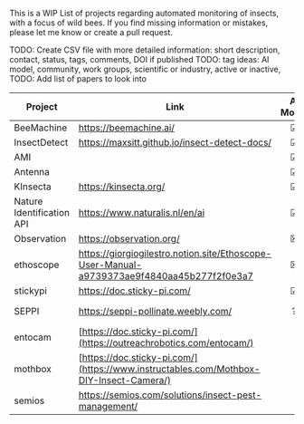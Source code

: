 This is a WIP List of projects regarding automated monitoring of insects, with a focus of wild bees.
If you find missing information or mistakes, please let me know or create a pull request.

TODO: Create CSV file with more detailed information: short description, contact, status, tags, comments, DOI if published
TODO: tag ideas: AI model, community,  work groups, scientific or industry, active or inactive, 
TODO: Add list of papers to look into

| Project    | Link | AI Model | Hardware | Software | Country |
| -------- | ------- | :--------: | :--------: | :--------: | ------- | 
| BeeMachine  | https://beemachine.ai/| &#x2611; | &#x2612; | &#x2611; | USA |
| InsectDetect | https://maxsitt.github.io/insect-detect-docs/ | &#x2611; | &#x2611; | &#x2611; | Germany | 
| AMI  | | &#x2611; | &#x2611; | &#x2611; |  |
| Antenna  | | &#x2611; | &#x2611; | &#x2611; |  |
| KInsecta  | https://kinsecta.org/ | &#x2611; | &#x2611; | &#x2611; | Germany |
| Nature Identification API | https://www.naturalis.nl/en/ai | &#x2611; | &#x2612; | &#x2611; | Netherlands
| Observation | https://observation.org/ | &#x2612; | &#x2612; | &#x2611; | Netherlands
| ethoscope | https://giorgiogilestro.notion.site/Ethoscope-User-Manual-a9739373ae9f4840aa45b277f2f0e3a7 | &#x2612; | &#x2611; | &#x2611; | Netherlands
| stickypi | https://doc.sticky-pi.com/ | &#x2611; | &#x2611; | &#x2611; | Netherlands
| SEPPI | https://seppi-pollinate.weebly.com/ | ? | ? | ? | Germany/Belgium/Czech Republic/Finland/Italy/Romania/Latvia |
| entocam | [https://doc.sticky-pi.com/](https://outreachrobotics.com/entocam/) |  | || 
| mothbox | [https://doc.sticky-pi.com/](https://www.instructables.com/Mothbox-DIY-Insect-Camera/) | | |  | 
| semios | https://semios.com/solutions/insect-pest-management/ | |||


